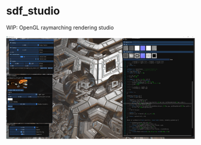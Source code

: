 # sdf_studio
WIP:  OpenGL raymarching rendering studio

![screenshot](https://raw.githubusercontent.com/zackpudil/sdf_studio/main/screenshot.png)
